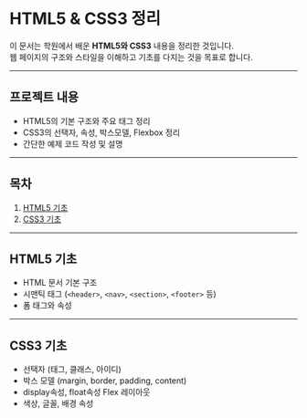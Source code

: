 # HTML5 & CSS3 정리

이 문서는 학원에서 배운 **HTML5와 CSS3** 내용을 정리한 것입니다.  
웹 페이지의 구조와 스타일을 이해하고 기초를 다지는 것을 목표로 합니다.

---

## 프로젝트 내용

- HTML5의 기본 구조와 주요 태그 정리
- CSS3의 선택자, 속성, 박스모델, Flexbox 정리
- 간단한 예제 코드 작성 및 설명

---

## 목차

1. [HTML5 기초](#html5-기초)
2. [CSS3 기초](#css3-기초)

---

## HTML5 기초

- HTML 문서 기본 구조
- 시맨틱 태그 (`<header>`, `<nav>`, `<section>`, `<footer>` 등)
- 폼 태그와 속성

---

## CSS3 기초

- 선택자 (태그, 클래스, 아이디)
- 박스 모델 (margin, border, padding, content)
- display속성, float속성 Flex 레이아웃
- 색상, 글꼴, 배경 속성